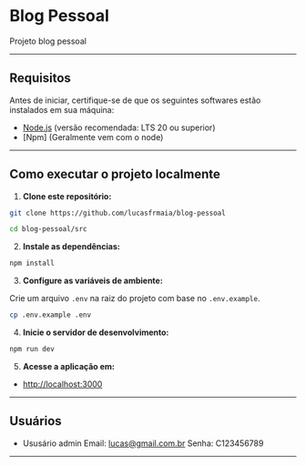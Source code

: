 # Blog Pessoal

Projeto blog pessoal

---

## Requisitos

Antes de iniciar, certifique-se de que os seguintes softwares estão instalados em sua máquina:

-  [Node.js](https://nodejs.org/) (versão recomendada: LTS 20 ou superior)
-  [Npm] (Geralmente vem com o node)

---

## Como executar o projeto localmente

1. **Clone este repositório:**

```bash
git clone https://github.com/lucasfrmaia/blog-pessoal

cd blog-pessoal/src
```

2. **Instale as dependências:**

```bash
npm install
```

3. **Configure as variáveis de ambiente:**

Crie um arquivo `.env` na raiz do projeto com base no `.env.example`.

```bash
cp .env.example .env
```

4. **Inicie o servidor de desenvolvimento:**

```bash
npm run dev
```

5. **Acesse a aplicação em:**

-  [http://localhost:3000](http://localhost:3000)

---

## Usuários

-  Ususário admin
   Email: lucas@gmail.com.br
   Senha: C123456789

---
